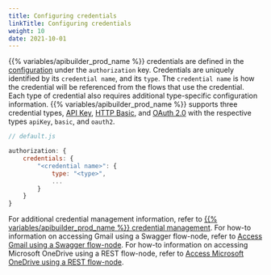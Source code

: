 ```yaml
---
title: Configuring credentials
linkTitle: Configuring credentials
weight: 10
date: 2021-10-01
---
```


{{% variables/apibuilder_prod_name %}} credentials are defined in the [configuration](/docs/developer_guide/project/configuration/project_configuration/) under the `authorization` key. Credentials are uniquely identified by its `credential name`, and its `type`. The `credential name` is how the credential will be referenced from the flows that use the credential. Each type of credential also requires additional type-specific configuration information. {{% variables/apibuilder_prod_name %}} supports three credential types, [API Key](/docs/developer_guide/credentials/configuring_credentials/api_key_credentials/), [HTTP Basic](/docs/developer_guide/credentials/configuring_credentials/http_basic_credentials/), and [OAuth 2.0](/docs/developer_guide/credentials/configuring_credentials/oauth_2.0_credentials/) with the respective types `apiKey`, `basic`, and `oauth2`.

```javascript
// default.js

authorization: {
    credentials: {
        "<credential name>": {
            type: "<type>",
            ...
        }
    }
}
```

For additional credential management information, refer to [{{% variables/apibuilder_prod_name %}} credential management](https://devblog.axway.com/apis/new-release-api-builder-standalone-with-credential-management/). For how-to information on accessing Gmail using a Swagger flow-node, refer to [Access Gmail using a Swagger flow-node](/docs/how_to/authorization_-_access_gmail_using_swagger_flow-node/). For how-to information on accessing Microsoft OneDrive using a REST flow-node, refer to [Access Microsoft OneDrive using a REST flow-node](/docs/how_to/authorization_-_access_microsoft_onedrive_using_rest_flow-node/).
